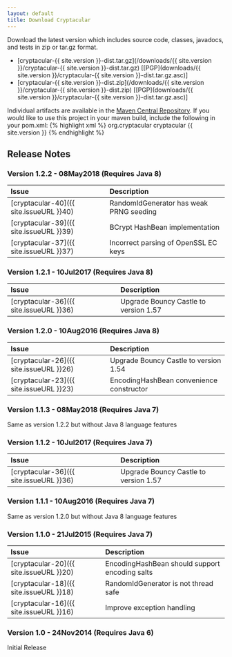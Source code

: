 ```yaml
---
layout: default
title: Download Cryptacular
---
```

Download the latest version which includes source code, classes, javadocs, and tests in zip or tar.gz format.

* [cryptacular-{{ site.version }}-dist.tar.gz](/downloads/{{ site.version }}/cryptacular-{{ site.version }}-dist.tar.gz)   [[PGP](downloads/{{ site.version }}/cryptacular-{{ site.version }}-dist.tar.gz.asc)]
* [cryptacular-{{ site.version }}-dist.zip](/downloads/{{ site.version }}/cryptacular-{{ site.version }}-dist.zip)   [[PGP](downloads/{{ site.version }}/cryptacular-{{ site.version }}-dist.tar.gz.asc)]

Individual artifacts are available in the [Maven Central Repository](http://repo1.maven.org/maven2/org/cryptacular/cryptacular/).
If you would like to use this project in your maven build, include the following in your pom.xml:
{% highlight xml %}
<dependencies>
  <dependency>
    <groupId>org.cryptacular</groupId>
    <artifactId>cryptacular</artifactId>
    <version>{{ site.version }}</version>
  </dependency>
</dependencies>
{% endhighlight %}

## Release Notes

### Version 1.2.2 - 08May2018 (Requires Java 8)

Issue | Description
:---- | :----------
[cryptacular-40]({{ site.issueURL }}40) | RandomIdGenerator has weak PRNG seeding
[cryptacular-39]({{ site.issueURL }}39) | BCrypt HashBean implementation
[cryptacular-37]({{ site.issueURL }}37) | Incorrect parsing of OpenSSL EC keys

### Version 1.2.1 - 10Jul2017 (Requires Java 8)

Issue | Description
:---- | :----------
[cryptacular-36]({{ site.issueURL }}36) | Upgrade Bouncy Castle to version 1.57

### Version 1.2.0 - 10Aug2016 (Requires Java 8)

Issue | Description
:---- | :----------
[cryptacular-26]({{ site.issueURL }}26) | Upgrade Bouncy Castle to version 1.54
[cryptacular-23]({{ site.issueURL }}23) | EncodingHashBean convenience constructor

### Version 1.1.3 - 08May2018 (Requires Java 7)
Same as version 1.2.2 but without Java 8 language features

### Version 1.1.2 - 10Jul2017 (Requires Java 7)

Issue | Description
:---- | :----------
[cryptacular-36]({{ site.issueURL }}36) | Upgrade Bouncy Castle to version 1.57

### Version 1.1.1 - 10Aug2016 (Requires Java 7)
Same as version 1.2.0 but without Java 8 language features

### Version 1.1.0 - 21Jul2015 (Requires Java 7)

Issue | Description
:---- | :----------
[cryptacular-20]({{ site.issueURL }}20) | EncodingHashBean should support encoding salts
[cryptacular-18]({{ site.issueURL }}18) | RandomIdGenerator is not thread safe
[cryptacular-16]({{ site.issueURL }}16) | Improve exception handling

### Version 1.0 - 24Nov2014 (Requires Java 6)
Initial Release

